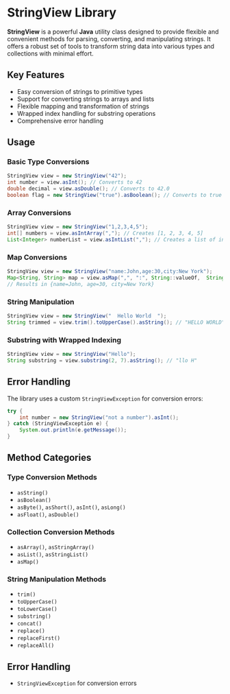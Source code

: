 # StringView Library

**StringView** is a powerful **Java** utility class designed to provide flexible and convenient methods for parsing, converting, and manipulating strings. It offers a robust set of tools to transform string data into various types and collections with minimal effort.

## Key Features

- Easy conversion of strings to primitive types
- Support for converting strings to arrays and lists
- Flexible mapping and transformation of strings
- Wrapped index handling for substring operations
- Comprehensive error handling

## Usage

### Basic Type Conversions

```java
StringView view = new StringView("42");
int number = view.asInt(); // Converts to 42
double decimal = view.asDouble(); // Converts to 42.0
boolean flag = new StringView("true").asBoolean(); // Converts to true
```

### Array Conversions

```java
StringView view = new StringView("1,2,3,4,5");
int[] numbers = view.asIntArray(","); // Creates [1, 2, 3, 4, 5]
List<Integer> numberList = view.asIntList(","); // Creates a list of integers
```

### Map Conversions

```java
StringView view = new StringView("name:John,age:30,city:New York");
Map<String, String> map = view.asMap(",", ":", String::valueOf,  String::valueOf);
// Results in {name=John, age=30, city=New York}
```

### String Manipulation

```java
StringView view = new StringView("  Hello World  ");
String trimmed = view.trim().toUpperCase().asString(); // "HELLO WORLD"
```

### Substring with Wrapped Indexing

```java
StringView view = new StringView("Hello");
String substring = view.substring(2, 7).asString(); // "llo H"
```

## Error Handling

The library uses a custom `StringViewException` for conversion errors:

```java
try {
    int number = new StringView("not a number").asInt();
} catch (StringViewException e) {
    System.out.println(e.getMessage());
}
```

## Method Categories

### Type Conversion Methods

- `asString()`
- `asBoolean()`
- `asByte()`, `asShort()`, `asInt()`, `asLong()`
- `asFloat()`, `asDouble()`

### Collection Conversion Methods

- `asArray()`, `asStringArray()`
- `asList()`, `asStringList()`
- `asMap()`

### String Manipulation Methods

- `trim()`
- `toUpperCase()`
- `toLowerCase()`
- `substring()`
- `concat()`
- `replace()`
- `replaceFirst()`
- `replaceAll()`

## Error Handling

- `StringViewException` for conversion errors